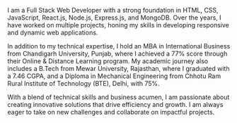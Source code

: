  I am a Full Stack Web Developer with a strong foundation in HTML, CSS, JavaScript, React.js, Node.js, Express.js, and MongoDB. Over the years, I have worked on multiple projects, honing my skills in developing responsive and dynamic web applications.

In addition to my technical expertise, I hold an MBA in International Business from Chandigarh University, Punjab, where I achieved a 77% score through their Online & Distance Learning program. My academic journey also includes a B.Tech from Mewar University, Rajasthan, where I graduated with a 7.46 CGPA, and a Diploma in Mechanical Engineering from Chhotu Ram Rural Institute of Technology (BTE), Delhi, with 75%.

With a blend of technical skills and business acumen, I am passionate about creating innovative solutions that drive efficiency and growth. I am always eager to take on new challenges and collaborate on impactful projects.

 
